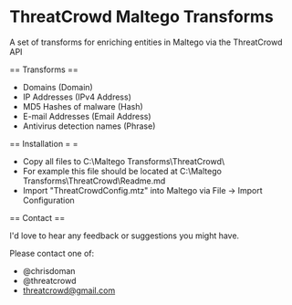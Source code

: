 # ThreatCrowd Maltego Transforms
A set of transforms for enriching entities in Maltego via the ThreatCrowd API

== Transforms ==
 + Domains (Domain)
 + IP Addresses (IPv4 Address)
 + MD5 Hashes of malware (Hash)
 + E-mail Addresses (Email Address)
 + Antivirus detection names (Phrase)

== Installation  = =
 + Copy all files to C:\Maltego Transforms\ThreatCrowd\
 + For example this file should be located at C:\Maltego Transforms\ThreatCrowd\Readme.md
 + Import "ThreatCrowdConfig.mtz" into Maltego via File -> Import Configuration
 
== Contact ==

I'd love to hear any feedback or suggestions you might have.

Please contact one of:
 + @chrisdoman
 + @threatcrowd
 + threatcrowd@gmail.com